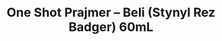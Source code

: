 ---
layout: product
title: "One Shot Prajmer – Beli (Stynyl Rez Badger) 60mL"
price: "800" 
desc: "Prajmer"
img_path: "/assets/img/A.MIG-2022.webp"
brand: "AMMO"
available: true
special_offer: false
new: false
soon: false
cat: "020000"
subcat: "020100"
subsubcat: "020103"
sifra: "A.MIG-2022"
popular: true
---